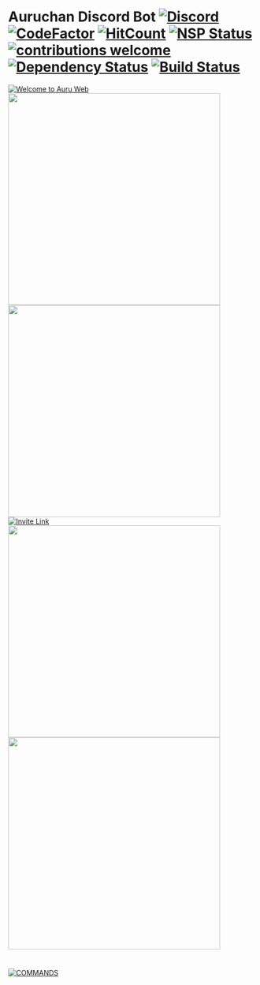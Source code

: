# Auruchan Discord Bot [![Discord](https://discordapp.com/api/guilds/427051022251458570/widget.png)](http://discord.io/auruchan) [![CodeFactor](https://www.codefactor.io/repository/github/auruchan-development/auruchan/badge)](https://www.codefactor.io/repository/github/auruchan-development/auruchan) [![HitCount](http://hits.dwyl.io/auruchan-development/auruchan.svg)](http://hits.dwyl.io/auruchan-development/auruchan) [![NSP Status](https://nodesecurity.io/orgs/sakura-fukoka/projects/1837e9d7-96d6-4c2b-a343-14b7f4ff9d29/badge)](https://nodesecurity.io/orgs/sakura-fukoka/projects/1837e9d7-96d6-4c2b-a343-14b7f4ff9d29) [![contributions welcome](https://img.shields.io/badge/contributions-welcome-brightgreen.svg?style=flat)](https://github.com/auruchan-development/auruchan/issues) [![Dependency Status](https://david-dm.org/auruchan-development/auruchan.svg)](https://david-dm.org/auruchan-development/auruchan) [![Build Status](https://travis-ci.org/auruchan-development/auruchan.svg?branch=development)](https://travis-ci.org/auruchan-development/auruchan)
[![Welcome to Auru Web](https://raw.githubusercontent.com/auruchan-development/auruchan-assets/master/about-me-readme.png)](http://auruchan-web.herokuapp.com/aboutme.html)
<a href="http://auruchan-web.herokuapp.com/invite.html"> <img src="./auruchan-assets/1.png" width="430" /></a>
<a href="http://auruchan-web.herokuapp.com/invite.html"> <img src="./auruchan-assets/2.png" width="430" /></a>
[![Invite Link](https://raw.githubusercontent.com/auruchan-development/auruchan-assets/master/3.png)](http://auruchan-web.herokuapp.com)
<a href="http://discord.io/auruchan"> <img src="./auruchan-assets/4.png" width="430" /></a>
<a href="http://auruchan-web.herokuapp.com/techdoc.html"> <img src="./auruchan-assets/5.png" width="430" /></a>

#
[![COMMANDS](https://raw.githubusercontent.com/auruchan-development/auruchan-assets/master/depan-coman.png)](http://auruchan-web.herokuapp.com/commands.html)